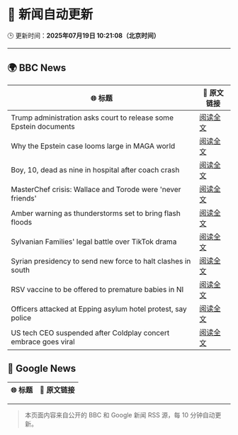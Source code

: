 # 🧠 新闻自动更新

🕒 更新时间：**2025年07月19日 10:21:08（北京时间）**

---

## 🌍 BBC News

| 🌐 标题 | 🔗 原文链接 |
|--------|-------------|
| Trump administration asks court to release some Epstein documents | [阅读全文](https://www.bbc.com/news/articles/c23g5xpggzmo) |
| Why the Epstein case looms large in  MAGA world | [阅读全文](https://www.bbc.com/news/articles/cy8ge16d2y3o) |
| Boy, 10, dead as nine in hospital after coach crash | [阅读全文](https://www.bbc.com/news/articles/cvg98l9x0j0o) |
| MasterChef crisis: Wallace and Torode were 'never friends' | [阅读全文](https://www.bbc.com/news/articles/cj9vgwr48gwo) |
| Amber warning as thunderstorms set to bring flash floods | [阅读全文](https://www.bbc.com/news/articles/c8j1nvp9440o) |
| Sylvanian Families' legal battle over TikTok drama | [阅读全文](https://www.bbc.com/news/articles/cq8z9g7n7lpo) |
| Syrian presidency to send new force to halt clashes in south | [阅读全文](https://www.bbc.com/news/articles/c0m87d4p9gvo) |
| RSV vaccine to be offered to premature babies in NI | [阅读全文](https://www.bbc.com/news/articles/c07dr2plxk5o) |
| Officers attacked at Epping asylum hotel protest, say police | [阅读全文](https://www.bbc.com/news/articles/c70rgkrr6rpo) |
| US tech CEO suspended after Coldplay concert embrace goes viral | [阅读全文](https://www.bbc.com/news/articles/c80pnnn0gj3o) |

## 📰 Google News

| 🌐 标题 | 🔗 原文链接 |
|--------|-------------|

---
> 本页面内容来自公开的 BBC 和 Google 新闻 RSS 源，每 10 分钟自动更新。